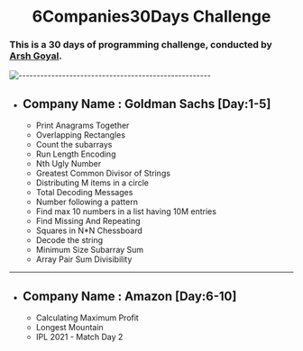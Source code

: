 ## <h1 align="center">6Companies30Days Challenge</h1>

### This is a 30 days of programming challenge, conducted by [Arsh Goyal](https://bit.ly/arshgoyalyt). 

![-----------------------------------------------------](https://raw.githubusercontent.com/andreasbm/readme/master/assets/lines/rainbow.png)
- ## Company Name : Goldman Sachs [Day:1-5]
  - Print Anagrams Together
  - Overlapping Rectangles
  - Count the subarrays
  - Run Length Encoding
  - Nth Ugly Number
  - Greatest Common Divisor of Strings
  - Distributing M items in a circle
  - Total Decoding Messages
  - Number following a pattern
  - Find max 10 numbers in a list having 10M entries
  - Find Missing And Repeating 
  - Squares in N*N Chessboard
  - Decode the string
  - Minimum Size Subarray Sum
  - Array Pair Sum Divisibility 

---
- ## Company Name : Amazon [Day:6-10]
  - Calculating Maximum Profit
  - Longest Mountain
  - IPL 2021 - Match Day 2


